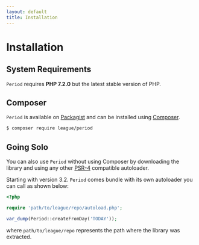 ```yaml
---
layout: default
title: Installation
---
```


# Installation

## System Requirements

`Period` requires **PHP 7.2.0** but the latest stable version of PHP.

## Composer

`Period` is available on [Packagist](https://packagist.org/packages/league/period) and can be installed using [Composer](https://getcomposer.org/).

~~~bash
$ composer require league/period
~~~

## Going Solo

You can also use `Period` without using Composer by downloading the library and using any other [PSR-4](http://www.php-fig.org/psr/psr-4/) compatible autoloader.

Starting with version 3.2. `Period` comes bundle with its own autoloader you can call as shown below:

~~~php
<?php

require 'path/to/league/repo/autoload.php';

var_dump(Period::createFromDay('TODAY'));
~~~

where `path/to/league/repo` represents the path where the library was extracted.
